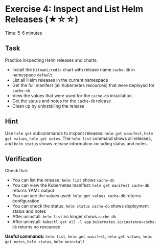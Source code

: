# Exercise 4: Inspect and List Helm Releases (★☆☆)

Time: 5-6 minutes

## Task

Practice inspecting Helm releases and charts:

- Install the `bitnami/redis` chart with release name `cache-db` in namespace `default`
- List all Helm releases in the current namespace
- Get the full manifest (all Kubernetes resources) that were deployed for `cache-db`
- View the values that were used for the `cache-db` installation
- Get the status and notes for the `cache-db` release
- Clean up by uninstalling the release

## Hint

Use `helm get` subcommands to inspect releases: `helm get manifest`, `helm get values`, `helm get notes`.
The `helm list` command shows all releases, and `helm status` shows release information including status and notes.

## Verification

Check that:

- You can list the release: `helm list` shows `cache-db`
- You can view the Kubernetes manifest: `helm get manifest cache-db` returns YAML output
- You can see the values used: `helm get values cache-db` returns configuration
- You can check the status: `helm status cache-db` shows deployment status and notes
- After uninstall: `helm list` no longer shows `cache-db`
- After uninstall: `kubectl get all -l app.kubernetes.io/instance=cache-db` returns no resources

**Useful commands:** `helm list`, `helm get manifest`, `helm get values`, `helm get notes`, `helm status`, `helm uninstall`

